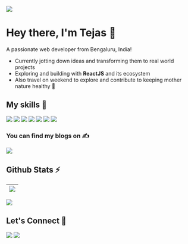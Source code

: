 ![](https://komarev.com/ghpvc/?username=TejasShekar&color=brightgreen)
<!-- [![](https://img.shields.io/github/followers/TejasShekar?label=GitHub%20Followers)](https://github.com/TejasShekar)-->

# Hey there, I'm Tejas 👋
A passionate web developer from Bengaluru, India!
- Currently jotting down ideas and transforming them to real world projects
- Exploring and building with **ReactJS** and its ecosystem
- Also travel on weekend to explore and contribute to keeping mother nature healthy 🌱

## My skills 🚀

![](https://img.shields.io/badge/HTML5-E34F26?style=for-the-badge&logo=html5&logoColor=white)
![](https://img.shields.io/badge/CSS3-1572B6?style=for-the-badge&logo=css3&logoColor=white)
![](https://img.shields.io/badge/JavaScript-F7DF1E?style=for-the-badge&logo=javascript&logoColor=white)
![](https://img.shields.io/badge/react-%2320232a.svg?style=for-the-badge&logo=react&logoColor=%2361DAFB)
![](https://img.shields.io/badge/Git-F05032?style=for-the-badge&logo=git&logoColor=white)
![](https://img.shields.io/badge/Redux-593D88?style=for-the-badge&logo=redux&logoColor=white)
![](https://img.shields.io/badge/Tailwind_CSS-38B2AC?style=for-the-badge&logo=tailwind-css&logoColor=white)

### You can find my blogs on ✍️

[![](https://img.shields.io/badge/Hashnode-2962FF?style=for-the-badge&logo=hashnode&logoColor=white)](https://tejas01.hashnode.dev/)

## Github Stats ⚡

| [![](https://github-readme-stats.vercel.app/api?username=tejasshekar&show_icons=true&include_all_commits=true&theme=swift&hide_border=true&bg_color=FEFEFF&icon_color=fb8c01&title_color=fb8c01)](http://www.github.com/tejasshekar) | 
| ------------- |

[![](https://github-readme-stats.vercel.app/api/top-langs/?username=tejasshekar&layout=compact&theme=swift&hide_border=false&bg_color=FEFEFF&icon_color=fb8c01&title_color=fb8c01)](https://github.com/tejasshekar/github-readme-stats)

## Let's Connect 🔗

[![](https://img.shields.io/twitter/follow/tejas_shekar?style=for-the-badge&logo=twitter)](https://twitter.com/tejas_shekar)
[![](https://img.shields.io/badge/LinkedIn-0077B5?style=for-the-badge&logo=linkedin&logoColor=white)](https://in.linkedin.com/in/tejasbc)
